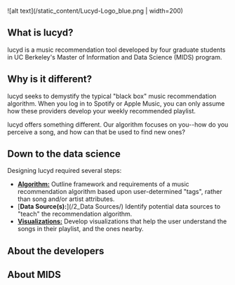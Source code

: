 ![alt text](/static_content/Lucyd-Logo_blue.png | width=200)

## What is lucyd?
lucyd is a music recommendation tool developed by four graduate students in UC Berkeley's Master of Information and Data Science (MIDS) program.

## Why is it different?
lucyd seeks to demystify the typical "black box" music recommendation algorithm. When you log in to Spotify or Apple Music, you can only assume how these providers develop your weekly recommended playlist.

lucyd offers something different. Our algorithm focuses on you--how do you perceive a song, and how can that be used to find new ones?

## Down to the data science
Designing lucyd required several steps:
  * [**Algorithm:**](/1_Algorithms/) Outline framework and requirements of a music recommendation algorithm based upon user-determined "tags", rather than song and/or artist attributes.
  * [**Data Source(s):**](/2_Data Sources/) Identify potential data sources to "teach" the recommendation algorithm.
  * [**Visualizations:**](/3_Visualizations/) Develop visualizations that help the user understand the songs in their playlist, and the ones nearby.

## About the developers


## About MIDS
